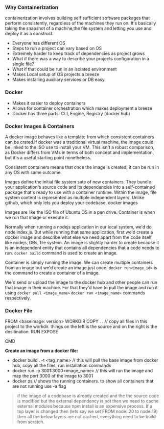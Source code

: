 ### Why Containerization
containerization involves building self sufficient software packages that perform consistently, regardless of the machines they run on. It's basically taking the snapshot of a machine,the file system and letting you use and deploy it as a construct.
- Everyone has different OS
- Steps to run a project can vary based on OS
- Extremely harder to keep track of dependencies as project grows
- What if there was a way to describe your projects configuration in a single file?
- What if that could be run in an isolated environment 
- Makes Local setup of OS projects a breeze
- Makes installing auxiliary services or DB easy.

### Docker
- Makes it easier to deploy containers
- Allows for container orchestration which makes deployment a breeze
- Docker has three parts: CLI, Engine, Registry (docker hub)

### Docker Images & Containers
A docker image behaves like a template from which consistent containers can be crated.If docker was a traditional virtual machine, the image could be linked to the ISO use to install your VM. This isn't a robust comparison, as Docker differs from VMs in terms of both concept and implementation, but it's a useful starting point nonetheless.

Consistent containers means that once the image is created, it can be run in any OS with same outcome. 

Images define the initial file system sate of new containers. They bundle your application's source code and its dependencies into a self-contained package that's ready to use with a container runtime. Within the image, file system content is represented as multiple independent layers. Unlike github, which only lets you deploy your codebase, docker images 

Images are like the ISO file of Ubuntu OS in a pen drive. Container is when we run that image or execute it.  

Normally when running a nodejs application in our local system, we'd do node index.js. But while running that same application, first we'd create a docker image and describe what else we need apart from the code itself like nodejs, DBs, file system. An image is slightly harder to create because it is an independent entity that contains all dependencies that a code needs to run. `docker build` command is used to create an image.

Container is simply running the image. We can create multiple containers from an image but we'd create an image just once. `docker run<image_id>` is the command to create a container of a image. 

We'd send or upload the image to the docker hub and other people can run that image in their machine. For that they'd have to pull the image and run it using `docker pull <image_name>` `docker run <image_name>` commands respectively. 

### Docker File

FROM <baseimage: version>
WORKDIR <where do you want to work on the project>
COPY . . // copy all files in this project to the workdir. things on the left is the source and on the right is the desitination. 
RUN <process to run the application>
EXPOSE <port that a container exposes to the outer computer>

CMD <This runs when you are running the container>

**Create an image from a docker file:**
- docker build . -t <tag_name> // this will pull the base image from docker hub, copy all the files, run installation commands
- docker run -p 3001:3000<image_name> // this will run the image and map the port 3000 of the image to 3001
- docker ps // shows the running containers. to show all containers that are not running use -a flag

> if the image of a codebase is already created and the the source code is modified but the external dependency is not then we need to cache external modules because npm install is an expensive process. 
> If a top layer is changed then (lets say we set FROM node: 20 to node:19) then all the below layers are not cached, everything need to be build from scratch. 


